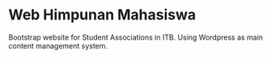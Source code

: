 # Web Himpunan Mahasiswa
Bootstrap website for Student Associations in ITB. Using Wordpress as main content management system.
